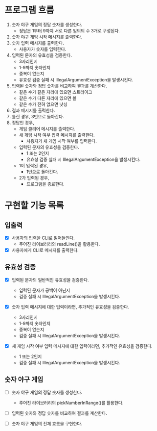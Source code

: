 # 프로그램 흐름
1. 숫자 야구 게임의 정답 숫자를 생성한다.
   - 정답은 1부터 9까지 서로 다른 임의의 수 3개로 구성된다.
2. 숫자 야구 게임 시작 메시지를 출력한다.
3. 숫자 입력 메시지를 출력한다.
   - 사용자가 숫자를 입력한다.
4. 입력된 문자의 유효성을 검증한다.
   - 3자리인지
   - 1-9까지 숫자인지
   - 중복이 없는지
   - 유효성 검증 실패 시 IllegalArgumentException을 발생시킨다. 
5. 입력된 숫자와 정답 숫자를 비교하여 결과를 계산한다.
   - 같은 수가 같은 자리에 있으면 스트라이크
   - 같은 수가 다른 자리에 있으면 볼
   - 같은 수가 전혀 없으면 낫싱
6. 결과 메시지를 출력한다.
7. 틀린 경우, 3번으로 돌아간다.
8. 정답인 경우,
   - 게임 클리어 메시지를 출력한다.
   - 새 게임 시작 여부 입력 메시지를 출력한다.
     - 사용자가 새 게임 시작 여부를 입력한다. 
   - 입력된 문자의 유효성을 검증한다.
     - 1 또는 2인지
     - 유효성 검증 실패 시 IllegalArgumentException을 발생시킨다.
   - 1이 입력된 경우,
     - 1번으로 돌아간다.
   - 2가 입력된 경우,
     - 프로그램을 종료한다.


# 구현할 기능 목록
## 입출력
- [X] 사용자의 입력을 CLI로 읽어들인다.
  - 주어진 라이브러리의 readLine()을 활용한다.
- [X] 사용자에게 CLI로 메시지를 출력한다.

## 유효성 검증
- [X] 입력된 문자의 일반적인 유효성을 검증한다.
  - 입력된 문자가 공백이 아닌지
  - 검증 실패 시 IllegalArgumentException을 발생시킨다.

- [X] 숫자 입력 메시지에 대한 입력이라면, 추가적인 유효성을 검증한다.
  - 3자리인지
  - 1-9까지 숫자인지
  - 중복이 없는지
  - 검증 실패 시 IllegalArgumentException을 발생시킨다.

- [X] 새 게임 시작 여부 입력 메시지에 대한 입력이라면, 추가적인 유효성을 검증한다.
  - 1 또는 2인지
  - 검증 실패 시 IllegalArgumentException을 발생시킨다.

## 숫자 야구 게임
- [ ] 숫자 야구 게임의 정답 숫자를 생성한다.
  - 주어진 라이브러리의 pickNumberInRange()를 활용한다.
- [ ] 입력된 숫자와 정답 숫자를 비교하여 결과를 계산한다.
- [ ] 숫자 야구 게임의 전체 흐름을 구현한다. 

